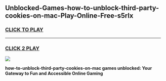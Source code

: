 
## Unblocked-Games-how-to-unblock-third-party-cookies-on-mac-Play-Online-Free-s5rlx
<h3>
<a href="https://premium76.site?title=how-to-unblock-third-party-cookies-on-mac&ref=26A">CLICK TO PLAY</a></h3>
<hr>

<h3>
<a href="https://premium76.site?title=how-to-unblock-third-party-cookies-on-mac&ref=26A">CLICK 2 PLAY</a>
  
</h3>

<a href="https://premium76.site?title=how-to-unblock-third-party-cookies-on-mac&ref=26A"><img src="https://clearcache.store/games.png"></a>


**how-to-unblock-third-party-cookies-on-mac games unblocked: Your Gateway to Fun and Accessible Online Gaming**
